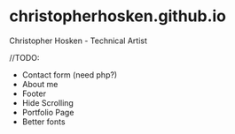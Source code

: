 # christopherhosken.github.io
Christopher Hosken - Technical Artist


//TODO:
 - Contact form (need php?)
 - About me
 - Footer
 - Hide Scrolling
 - Portfolio Page
 - Better fonts